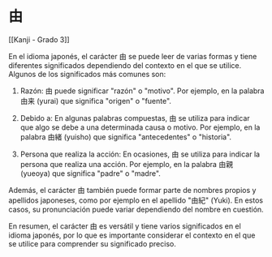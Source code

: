 # 由

[[Kanji - Grado 3]]

En el idioma japonés, el carácter 由 se puede leer de varias formas y tiene diferentes significados dependiendo del contexto en el que se utilice. Algunos de los significados más comunes son:

1. Razón: 由 puede significar "razón" o "motivo". Por ejemplo, en la palabra 由来 (yurai) que significa "origen" o "fuente".

2. Debido a: En algunas palabras compuestas, 由 se utiliza para indicar que algo se debe a una determinada causa o motivo. Por ejemplo, en la palabra 由緒 (yuisho) que significa "antecedentes" o "historia".

3. Persona que realiza la acción: En ocasiones, 由 se utiliza para indicar la persona que realiza una acción. Por ejemplo, en la palabra 由親 (yueoya) que significa "padre" o "madre".

Además, el carácter 由 también puede formar parte de nombres propios y apellidos japoneses, como por ejemplo en el apellido "由紀" (Yuki). En estos casos, su pronunciación puede variar dependiendo del nombre en cuestión.

En resumen, el carácter 由 es versátil y tiene varios significados en el idioma japonés, por lo que es importante considerar el contexto en el que se utilice para comprender su significado preciso.
